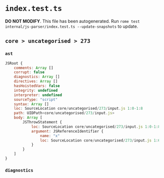# `index.test.ts`

**DO NOT MODIFY**. This file has been autogenerated. Run `rome test internal/js-parser/index.test.ts --update-snapshots` to update.

## `core > uncategorised > 273`

### `ast`

```javascript
JSRoot {
	comments: Array []
	corrupt: false
	diagnostics: Array []
	directives: Array []
	hasHoistedVars: false
	integrity: undefined
	interpreter: undefined
	sourceType: "script"
	syntax: Array []
	loc: SourceLocation core/uncategorised/273/input.js 1:0-1:8
	path: UIDPath<core/uncategorised/273/input.js>
	body: Array [
		JSThrowStatement {
			loc: SourceLocation core/uncategorised/273/input.js 1:0-1:8
			argument: JSReferenceIdentifier {
				name: "x"
				loc: SourceLocation core/uncategorised/273/input.js 1:6-1:7 (x)
			}
		}
	]
}
```

### `diagnostics`

```

```
